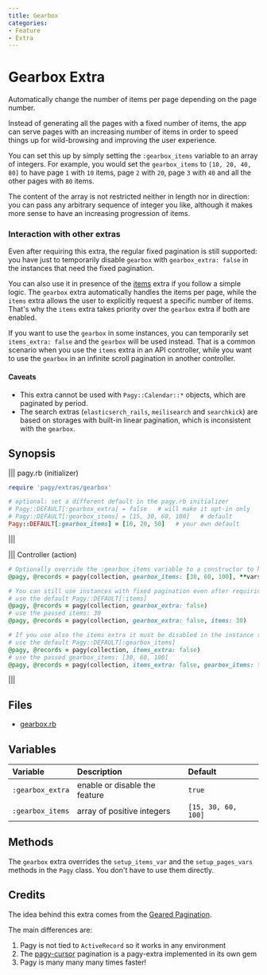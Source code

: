 ```yaml
---
title: Gearbox
categories:
- Feature
- Extra
---
```


# Gearbox Extra

Automatically change the number of items per page depending on the page number.

Instead of generating all the pages with a fixed number of items, the app can serve pages with an increasing number of items in
order to speed things up for wild-browsing and improving the user experience.

You can set this up by simply setting the `:gearbox_items` variable to an array of integers. For example, you would set
the  `gearbox_items` to `[10, 20, 40, 80]` to have page `1` with `10` items, page `2` with `20`, page `3` with `40` and all the
other pages with `80` items.

The content of the array is not restricted neither in length nor in direction: you can pass any arbitrary sequence of integer you
like, although it makes more sense to have an increasing progression of items.

### Interaction with other extras

Even after requiring this extra, the regular fixed pagination is still supported: you have just to temporarily disable `gearbox`
with `gearbox_extra: false` in the instances that need the fixed pagination.

You can also use it in presence of the [items](items.md) extra if you follow a simple logic. The `gearbox` extra automatically
handles the items per page, while the `items` extra allows the user to explicitly request a specific number of items. That's why
the `items`  extra takes priority over the `gearbox` extra if both are enabled.

If you want to use the `gearbox` in some instances, you can temporarily set `items_extra: false` and the `gearbox`  will be used
instead. That is a common scenario when you use the `items` extra in an API controller, while you want to use the `gearbox` in an
infinite scroll pagination in another controller.

#### Caveats

- This extra cannot be used with `Pagy::Calendar::*` objects, which are paginated by period.
- The search extras (`elasticserch_rails`, `meilisearch` and `searchkick`) are based on storages with built-in linear pagination,
  which is inconsistent with the `gearbox`.

## Synopsis

||| pagy.rb (initializer)

```ruby
require 'pagy/extras/gearbox'

# optional: set a different default in the pagy.rb initializer
# Pagy::DEFAULT[:gearbox_extra] = false   # will make it opt-in only
# Pagy::DEFAULT[:gearbox_items] = [15, 30, 60, 100]   # default
Pagy::DEFAULT[:gearbox_items] = [10, 20, 50]   # your own default
```

|||

||| Controller (action)

```ruby
# Optionally override the :gearbox_items variable to a constructor to have it only for that instance
@pagy, @records = pagy(collection, gearbox_items: [30, 60, 100], **vars)

# You can still use instances with fixed pagination even after requiring the extra
# use the default Pagy::DEFAULT[:items]
@pagy, @records = pagy(collection, gearbox_extra: false)
# use the passed items: 30
@pagy, @records = pagy(collection, gearbox_extra: false, items: 30)

# If you use also the items extra it must be disabled in the instance that use the gearbox
# use the default Pagy::DEFAULT[:gearbox_items]
@pagy, @records = pagy(collection, items_extra: false)
# use the passed gearbox_items: [30, 60, 100]
@pagy, @records = pagy(collection, items_extra: false, gearbox_items: [30, 60, 100])
```

|||

## Files

- [gearbox.rb](https://github.com/ddnexus/pagy/blob/master/lib/pagy/extras/gearbox.rb)

## Variables

| Variable         | Description                   | Default             |
|:-----------------|:------------------------------|:--------------------|
| `:gearbox_extra` | enable or disable the feature | `true`              |
| `:gearbox_items` | array of positive integers    | `[15, 30, 60, 100]` |

## Methods

The `gearbox` extra overrides the `setup_items_var` and the `setup_pages_vars` methods in the `Pagy` class. You don't have to use
them directly.

## Credits

The idea behind this extra comes from the [Geared Pagination](https://github.com/basecamp/geared_pagination).

The main differences are:

1. Pagy is not tied to `ActiveRecord` so it works in any environment
2. The [pagy-cursor](https://github.com/Uysim/pagy-cursor) pagination is a pagy-extra implemented in its own gem
3. Pagy is many many many times faster!
